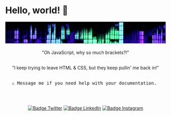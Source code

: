 # Hello, world! 👋
<div align = center>
<img src="images/header.jpg" alt="Girl in a jacket">
<br>
<br>
"Oh JavaScript, why so much brackets?!"
<br>
<br>

"I keep trying to leave HTML & CSS, but they keep pullin' me back in!"
<br>

<kbd> <br> ⚠ Message me if you need help with your documentation. <br> </kbd>

<br>

[![Badge Twitter]][Twitter]
[![Badge LinkedIn]][LinkedIn]
[![Badge Instagram]][Instagram]

[Twitter]: https://twitter.com/ilya0x
[Badge Twitter]: https://img.shields.io/twitter/follow/ElectroArchiver?color=1378b7&label=Twitter/X&logo=Twitter&logoColor=FFFFFF&style=for-the-badge&labelColor=1DA1F2

[LinkedIn]: https://www.linkedin.com/in/ilya0x
[Badge LinkedIn]: https://img.shields.io/twitter/follow/ElectroArchiver?color=1378b7&label=LinkedIn&logo=LinkedIn&logoColor=FFFFFF&style=for-the-badge&labelColor=1DA1F2

[Instagram]: https://www.linkedin.com/in/ilya0x
[Badge Instagram]: https://img.shields.io/twitter/follow/ElectroArchiver?color=1378b7&label=Instagram&logo=Instagram&logoColor=FFFFFF&style=for-the-badge&labelColor=1DA1F2
</div>
